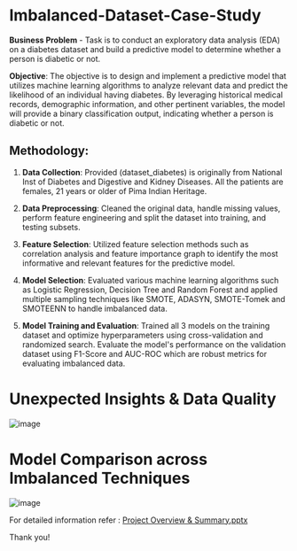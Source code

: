 # Imbalanced-Dataset-Case-Study

**Business Problem** - Task is to conduct an exploratory data analysis (EDA) on a diabetes dataset and build a predictive model to determine whether a person is diabetic or not.

**Objective**: The objective is to design and implement a predictive model that utilizes machine learning algorithms to analyze relevant data and predict the likelihood of an individual having diabetes. By leveraging historical medical records, demographic information, and other pertinent variables, the model will provide a binary classification output, indicating whether a person is diabetic or not.

## Methodology:

1. **Data Collection**: Provided (dataset_diabetes) is originally from National Inst of Diabetes and Digestive and Kidney Diseases. All the patients are females, 21 years or older of Pima Indian Heritage.

2. **Data Preprocessing**: Cleaned the original data, handle missing values, perform feature engineering and split the dataset into training, and testing subsets.

3. **Feature Selection**: Utilized feature selection methods such as correlation analysis and feature importance graph to identify the most informative and relevant features for the predictive model.

4. **Model Selection**: Evaluated various machine learning algorithms such as Logistic Regression, Decision Tree and Random Forest and applied multiple sampling techniques like SMOTE, ADASYN, SMOTE-Tomek and SMOTEENN to handle imbalanced data.

5. **Model Training and Evaluation**: Trained all 3 models on the training dataset and optimize hyperparameters using cross-validation and randomized search. Evaluate the model's performance on the validation dataset using F1-Score and AUC-ROC which are robust metrics for evaluating imbalanced data.

# Unexpected Insights & Data Quality

![image](https://github.com/akashmathur-2212/Imbalanced-Dataset-Case-Study/assets/63149422/a529e0a5-1bb2-4b9d-be1d-3d145ce8139a)

# Model Comparison across Imbalanced Techniques
![image](https://github.com/akashmathur-2212/Imbalanced-Dataset-Case-Study/assets/63149422/55d270d6-039c-4909-8074-3392c80ef5c1)

For detailed information refer : [Project Overview & Summary.pptx](https://github.com/akashmathur-2212/Imbalanced-Dataset-Case-Study/blob/main/Project%20Overview%20%26%20Summary.pptx)

Thank you!
